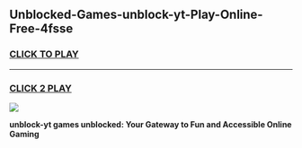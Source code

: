 
## Unblocked-Games-unblock-yt-Play-Online-Free-4fsse
<h3>
<a href="https://premium76.site?title=unblock-yt&ref=26A">CLICK TO PLAY</a></h3>
<hr>

<h3>
<a href="https://premium76.site?title=unblock-yt&ref=26A">CLICK 2 PLAY</a>
  
</h3>

<a href="https://premium76.site?title=unblock-yt&ref=26A"><img src="https://clearcache.store/games.png"></a>


**unblock-yt games unblocked: Your Gateway to Fun and Accessible Online Gaming**
